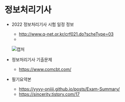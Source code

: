 # 정보처리기사


- 2022 정보처리기사 시험 일정 정보 
 
  - http://www.q-net.or.kr/crf021.do?scheType=03
  - 
  ![캡처](https://user-images.githubusercontent.com/73099980/155106107-55908cea-b252-447e-ba5e-f5abfbb11547.PNG)
  
- 정보처리기사 기출문제

  - https://www.comcbt.com/

- 필기요약본

  - https://yyyy-oniiii.github.io/posts/Exam-Summary/
  - https://sincerity.tistory.com/17
  
